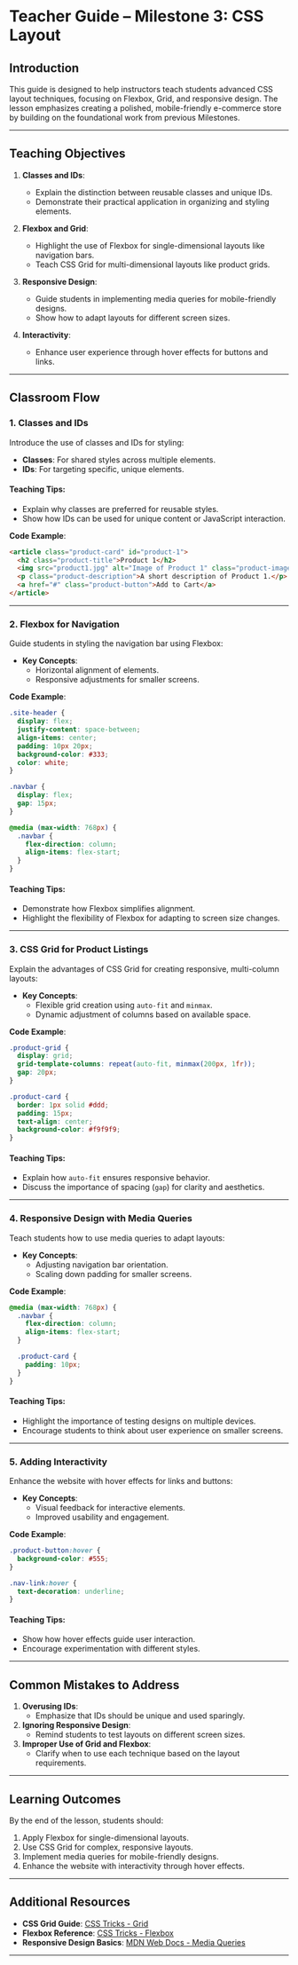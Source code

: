 # **Teacher Guide – Milestone 3: CSS Layout**

## **Introduction**

This guide is designed to help instructors teach students advanced CSS layout techniques, focusing on Flexbox, Grid, and responsive design. The lesson emphasizes creating a polished, mobile-friendly e-commerce store by building on the foundational work from previous Milestones.

---

## **Teaching Objectives**

1. **Classes and IDs**:

   - Explain the distinction between reusable classes and unique IDs.
   - Demonstrate their practical application in organizing and styling elements.

2. **Flexbox and Grid**:

   - Highlight the use of Flexbox for single-dimensional layouts like navigation bars.
   - Teach CSS Grid for multi-dimensional layouts like product grids.

3. **Responsive Design**:

   - Guide students in implementing media queries for mobile-friendly designs.
   - Show how to adapt layouts for different screen sizes.

4. **Interactivity**:
   - Enhance user experience through hover effects for buttons and links.

---

## **Classroom Flow**

### **1. Classes and IDs**

Introduce the use of classes and IDs for styling:

- **Classes**: For shared styles across multiple elements.
- **IDs**: For targeting specific, unique elements.

#### **Teaching Tips**:

- Explain why classes are preferred for reusable styles.
- Show how IDs can be used for unique content or JavaScript interaction.

**Code Example**:

```html
<article class="product-card" id="product-1">
  <h2 class="product-title">Product 1</h2>
  <img src="product1.jpg" alt="Image of Product 1" class="product-image" />
  <p class="product-description">A short description of Product 1.</p>
  <a href="#" class="product-button">Add to Cart</a>
</article>
```

---

### **2. Flexbox for Navigation**

Guide students in styling the navigation bar using Flexbox:

- **Key Concepts**:
  - Horizontal alignment of elements.
  - Responsive adjustments for smaller screens.

**Code Example**:

```css
.site-header {
  display: flex;
  justify-content: space-between;
  align-items: center;
  padding: 10px 20px;
  background-color: #333;
  color: white;
}

.navbar {
  display: flex;
  gap: 15px;
}

@media (max-width: 768px) {
  .navbar {
    flex-direction: column;
    align-items: flex-start;
  }
}
```

#### **Teaching Tips**:

- Demonstrate how Flexbox simplifies alignment.
- Highlight the flexibility of Flexbox for adapting to screen size changes.

---

### **3. CSS Grid for Product Listings**

Explain the advantages of CSS Grid for creating responsive, multi-column layouts:

- **Key Concepts**:
  - Flexible grid creation using `auto-fit` and `minmax`.
  - Dynamic adjustment of columns based on available space.

**Code Example**:

```css
.product-grid {
  display: grid;
  grid-template-columns: repeat(auto-fit, minmax(200px, 1fr));
  gap: 20px;
}

.product-card {
  border: 1px solid #ddd;
  padding: 15px;
  text-align: center;
  background-color: #f9f9f9;
}
```

#### **Teaching Tips**:

- Explain how `auto-fit` ensures responsive behavior.
- Discuss the importance of spacing (`gap`) for clarity and aesthetics.

---

### **4. Responsive Design with Media Queries**

Teach students how to use media queries to adapt layouts:

- **Key Concepts**:
  - Adjusting navigation bar orientation.
  - Scaling down padding for smaller screens.

**Code Example**:

```css
@media (max-width: 768px) {
  .navbar {
    flex-direction: column;
    align-items: flex-start;
  }

  .product-card {
    padding: 10px;
  }
}
```

#### **Teaching Tips**:

- Highlight the importance of testing designs on multiple devices.
- Encourage students to think about user experience on smaller screens.

---

### **5. Adding Interactivity**

Enhance the website with hover effects for links and buttons:

- **Key Concepts**:
  - Visual feedback for interactive elements.
  - Improved usability and engagement.

**Code Example**:

```css
.product-button:hover {
  background-color: #555;
}

.nav-link:hover {
  text-decoration: underline;
}
```

#### **Teaching Tips**:

- Show how hover effects guide user interaction.
- Encourage experimentation with different styles.

---

## **Common Mistakes to Address**

1. **Overusing IDs**:
   - Emphasize that IDs should be unique and used sparingly.
2. **Ignoring Responsive Design**:
   - Remind students to test layouts on different screen sizes.
3. **Improper Use of Grid and Flexbox**:
   - Clarify when to use each technique based on the layout requirements.

---

## **Learning Outcomes**

By the end of the lesson, students should:

1. Apply Flexbox for single-dimensional layouts.
2. Use CSS Grid for complex, responsive layouts.
3. Implement media queries for mobile-friendly designs.
4. Enhance the website with interactivity through hover effects.

---

## **Additional Resources**

- **CSS Grid Guide**: [CSS Tricks - Grid](https://css-tricks.com/snippets/css/complete-guide-grid/)
- **Flexbox Reference**: [CSS Tricks - Flexbox](https://css-tricks.com/snippets/css/a-guide-to-flexbox/)
- **Responsive Design Basics**: [MDN Web Docs - Media Queries](https://developer.mozilla.org/en-US/docs/Web/CSS/Media_Queries/Using_media_queries)

---
